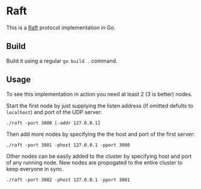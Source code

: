# Raft

This is a [Raft](https://raft.github.io/) protocol implementation in Go.

## Build

Build it using a regular `go build .` command.

## Usage

To see this implementation in action you need at least 2 (3 is better) nodes.

Start the first node by just supplying the listen address (if omitted defults to `localhost`) and port of the UDP server:

```
./raft -port 3000 [-addr 127.0.0.1]
```

Then add more nodes by specifying the the host and port of the first server:

```
./raft -port 3001 -phost 127.0.0.1 -pport 3000
```

Other nodes can be easily added to the cluster by specifying host and port of any running node. New nodes are propogated to the entire cluster to keep everyone in sync.

```
./raft -port 3002 -phost 127.0.0.1 -pport 3001
```